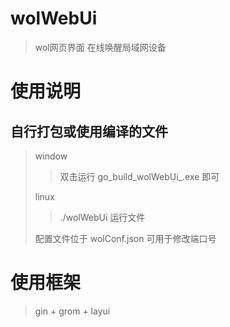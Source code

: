 # wolWebUi
> wol网页界面 在线唤醒局域网设备 

# 使用说明
## 自行打包或使用编译的文件
 > window
 >> 双击运行 go_build_wolWebUi_.exe 即可 
 > 
 > linux
 >> ./wolWebUi 运行文件 
 > 
 > 配置文件位于 wolConf.json 可用于修改端口号



# 使用框架
> gin + grom + layui  